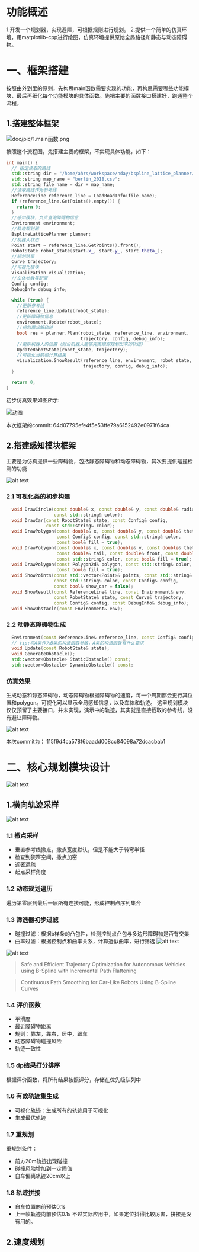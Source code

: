 # 功能概述
1.开发一个规划器，实现避障，可根据规则进行规划。
2.提供一个简单的仿真环境，用matplotlib-cpp进行绘图，仿真环境提供原始全局路径和静态与动态障碍物。

# 一、框架搭建
按照由外到里的原则，先构思main函数需要实现的功能，再构思需要哪些功能模块，最后再细化每个功能模块的具体函数。先把主要的函数接口搭建好，跑通整个流程。

## 1.搭建整体框架
![doc/pic/1.main函数.png](pic/1.main函数.png)

按照这个流程图，先搭建主要的框架，不实现具体功能，如下：

```c++
int main() {
  // 指定读取的路线
  std::string dir = "/home/ahrs/workspace/nday/bspline_lattice_planner/map/";
  std::string map_name = "berlin_2018.csv";
  std::string file_name = dir + map_name;
  //读取路线作为参考线
  ReferenceLine reference_line = LoadRoadInfo(file_name);
  if (reference_line.GetPoints().empty()) {
    return 0;
  }
  //感知模块，负责查询障碍物信息
  Environment environment;
  //轨迹规划器
  BsplineLatticePlanner planner;
  //机器人状态
  Point start = reference_line.GetPoints().front();
  RobotState robot_state(start.x_, start.y_, start.theta_);
  //规划结果
  Curve trajectory;
  //可视化模块
  Visualization visualization;
  //车体参数等配置
  Config config;
  DebugInfo debug_info;

  while (true) {
    //更新参考线
    reference_line.Update(robot_state);
    //更新障碍物信息
    environment.Update(robot_state);
    //规划器求解轨迹
    bool res = planner.Plan(robot_state, reference_line, environment,
                            trajectory, config, debug_info);
    //更新机器人的位置（假设机器人能够完美跟踪规划出来的轨迹）
    UpdateRobotState(robot_state, trajectory);
    //可视化当前帧计算结果
    visualization.ShowResult(reference_line, environment, robot_state,
                             trajectory, config, debug_info);
  }

  return 0;
}
```
初步仿真效果如图所示:

![动图](pic/2.demo1gif)

本次框架的commit: 64d07795efe4f5e53ffe79a6152492e0971f64ca


## 2.搭建感知模块框架

主要是为仿真提供一些障碍物，包括静态障碍物和动态障碍物，其次要提供碰撞检测的功能

![alt text](pic/3.感知模块.png)

### 2.1 可视化类的初步构建
```c++
  void DrawCircle(const double& x, const double& y, const double& radius,
                  const std::string& color);
  void DrawCar(const RobotState& state, const Config& config,
               const std::string& color);
  void DrawPolygon(const double& x, const double& y, const double& theta,
                   const Config& config, const std::string& color,
                   const bool& fill = true);
  void DrawPolygon(const double& x, const double& y, const double& theta,
                   const double& tail, const double& front, const double& width,
                   const std::string& color, const bool& fill = true);
  void DrawPolygon(const Polygon2d& polygon, const std::string& color,
                   const bool& fill = true);
  void ShowPoints(const std::vector<Point>& points, const std::string& name,
                  const std::string& color, const Config& config,
                  const bool& show_car = false);
  void ShowResult(const ReferenceLine& line, const Environment& env,
                  const RobotState& state, const Curve& trajectory,
                  const Config& config, const DebugInfo& debug_info);
  void ShowObstacle(const Environment& env);
```

### 2.2 动静态障碍物生成
```c++
  Environment(const ReferenceLine& reference_line, const Config& config);
  // tip:将A类作为B类的构造函数参数，A类的构造函数有什么要求
  void Update(const RobotState& state);
  void GenerateObstacle();
  std::vector<Obstacle> StaticObstacle() const;
  std::vector<Obstacle> DynamicObstacle() const;
```

### 仿真效果

生成动态和静态障碍物，动态障碍物根据障碍物的速度，每一个周期都会更行其位置和polygon。可视化可以显示全局感知信息，以及车体和轨迹。
这里规划模块仅仅预留了主要接口，并未实现，演示中的轨迹，其实就是直接截取的参考线，没有避让障碍物。

![alt text](pic/demo-obs.gif)

本次commit为： 115f9d4ca578f6baadd008cc84098a72dcacbab1

# 二、核心规划模块设计
![alt text](pic/5.规划模块构成.png)
## 1.横向轨迹采样
![alt text](pic/4.规划模块.png)
### 1.1 撒点采样
- 垂直参考线撒点，撒点宽度默认，但是不能大于转弯半径
- 检查到狭窄空间，撒点加密
- 近密远疏
- 起点采样角度
### 1.2 动态规划遍历
遍历第零层到最后一层所有连接可能，形成控制点序列集合
### 1.3 筛选器初步过滤
- 碰撞过滤：根据b样条的凸包性，检测控制点凸包与多边形障碍物是否有交集
- 曲率过滤：根据控制点和曲率关系，计算近似曲率，进行筛选
![alt text](pic/kappa.png)

![alt text](pic/max_kappa.png)

> Safe and Efficient Trajectory Optimization for
Autonomous Vehicles using B-Spline with
Incremental Path Flattening

> Continuous Path Smoothing for Car-Like Robots Using B-Spline Curves

### 1.4 评价函数
- 平滑度
- 最近障碍物距离
- 规则：靠左，靠右，居中，跟车
- 动态障碍物碰撞风险
- 轨迹一致性
### 1.5 dp结果打分排序
根据评价函数，将所有结果按照评分，存储在优先级队列中
### 1.6 有效轨迹集生成
- 可视化轨迹：生成所有的轨迹用于可视化
- 生成最优轨迹
### 1.7 重规划
重规划条件：
- 前方20m轨迹出现碰撞
- 碰撞风险增加到一定阈值
- 自车偏离轨迹20cm以上
### 1.8 轨迹拼接
- 自车位置向前预估0.1s
- 上一帧轨迹向前预估0.1s
不过实际应用中，如果定位抖得比较厉害，拼接是没有用的。

## 2.速度规划

